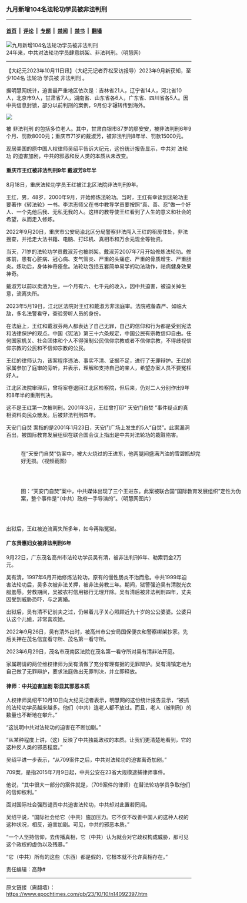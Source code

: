 ### 九月新增104名法轮功学员被非法判刑

---

#### [首页](../../../..?n14092397) &nbsp;|&nbsp; [评论](../../../../../epoch-comment?n14092397) &nbsp;|&nbsp; [专题](../../../../../epoch-special?n14092397) &nbsp;|&nbsp; [禁闻](../../../../../epoch-news?n14092397) &nbsp;|&nbsp; [禁书](../../../../../books?n14092397) &nbsp;|&nbsp; [翻墙](https://github.com/gfw-breaker/nogfw/blob/master/README.md?n14092397)


<div><img alt="九月新增104名法轮功学员被非法判刑" class="attachment-djy_600_400 size-djy_600_400 wp-post-image" src="https://i.epochtimes.com/assets/uploads/2021/03/id12841013-1-180-600x370-2-1-600x370.jpg"/>
<div class="caption">
 24年来，中共对法轮功学员肆意绑架、非法判刑。（明慧网）
</div></div><hr/><div class="post_content" id="artbody" itemprop="articleBody">
 <!-- article content begin -->
 <p>
  【大纪元2023年10月11日讯】（大纪元记者乔松采访报导）2023年9月新获知，至少104名
  <ok href="https://www.epochtimes.com/gb/tag/%E6%B3%95%E8%BD%AE%E5%8A%9F.html">
   法轮功
  </ok>
  学员被
  <ok href="https://www.epochtimes.com/gb/tag/%E9%9D%9E%E6%B3%95%E5%88%A4%E5%88%91.html">
   非法判刑
  </ok>
  。
 </p>
 <p>
  据明慧网统计，迫害最严重地区依次是：吉林省21人，辽宁省14人，河北省10人，北京市9人，甘肃省7人，湖南省、山东省各6人，广东省、四川省各5人。因中共信息封锁，部分以前判刑的案例，9月份才辗转传到海外。
 </p>
 <p>
  <img class="size-large aligncenter" src="https://www.minghui.org/mh/article_images/2023-10-6-mh-persecution-panxing-3.png"/>
 </p>
 <p>
  被
  <ok href="https://www.epochtimes.com/gb/tag/%E9%9D%9E%E6%B3%95%E5%88%A4%E5%88%91.html">
   非法判刑
  </ok>
  的包括多位老人。其中，甘肃白银市87岁的廖安安，被非法判刑6年9个月、罚款8000元；重庆市71岁的戴淑芳，被非法判刑8年半、罚款15000元。
 </p>
 <p>
  现居美国的原中国人权律师吴绍平告诉大纪元，这份统计报告显示，中共对
  <ok href="https://www.epochtimes.com/gb/tag/%E6%B3%95%E8%BD%AE%E5%8A%9F.html">
   法轮功
  </ok>
  的迫害加剧，中共的邪恶和反人类的本质从未改变。
 </p>
 <h4>
  重庆市王红被非法判刑9年 戴淑芳8年半
 </h4>
 <p>
  8月18日，重庆法轮功学员王红被江北区法院非法判刑9年。
 </p>
 <p>
  王红，男，48岁，2000年9月，开始修炼法轮功。当时，王红有幸读到法轮功主要著作《转法轮》一书。李洪志师父在书中教导学员要按照“真、善、忍”做一个好人、一个先他后我、无私无我的人。这样的教导使王红看到了人生的意义和社会的希望，从而走入修炼。
 </p>
 <p>
  2022年9月20日，重庆市公安局渝北区分局警察非法闯入王红的租房住处，非法搜查，并抢走大法书籍、电脑、打印机、真相币和万余元现金等物资。
 </p>
 <p>
  当天，71岁的法轮功学员戴淑芳也被绑架。戴淑芳2007年7月开始修炼法轮功。修炼前，患有心脏病、冠心病、支气管炎、严重的头痛症、严重的骨质增生、严重肠炎。炼功后，身体神奇痊愈。法轮功包括五套简单易学的功法动作，祛病健身效果神奇。
 </p>
 <p>
  戴淑芳以前以卖酒为生，一个月有六、七千元的收入，因中共迫害，被迫关掉生意，流离失所。
 </p>
 <p>
  2023年5月19日，江北区法院对王红和戴淑芳非法庭审。法院戒备森严、如临大敌，多名法警看守，查验旁听人员的身份。
 </p>
 <p>
  在法庭上，王红和戴淑芬两人都表达了自己无罪，自己的信仰和行为都是受到宪法和法律保护的观点。中国《宪法》第三十六条规定，中国公民有宗教信仰自由。任何国家机关、社会团体和个人不得强制公民信仰宗教或者不信仰宗教，不得歧视信仰宗教的公民和不信仰宗教的公民。
 </p>
 <p>
  王红的律师认为，该案程序违法、事实不清、证据不足，进行了无罪辩护。王红的家属参加了庭审的旁听，并表示，理解和支持自己的亲人，希望办案人员不要冤枉好人。
 </p>
 <p>
  江北区法院审理后，曾将案卷退回江北区检察院，但后来，仍对二人分别作出9年和8年半的重刑判决。
 </p>
 <p>
  这不是王红第一次被判刑。2001年3月，王红曾打印“
  <ok href="https://www.epochtimes.com/gb/tag/%E5%A4%A9%E5%AE%89%E9%97%A8%E8%87%AA%E7%84%9A.html">
   天安门自焚
  </ok>
  ”事件疑点的真相资料向民众散发。后被非法判刑四年。
 </p>
 <p>
  <ok href="https://www.epochtimes.com/gb/tag/%E5%A4%A9%E5%AE%89%E9%97%A8%E8%87%AA%E7%84%9A.html">
   天安门自焚
  </ok>
  案指的是2001年1月23日，天安门广场上发生的5人“自焚”。此案漏洞百出，被国际教育发展组织在联合国会议上指出是中共对法轮功的栽赃陷害。
 </p>
 <figure aria-describedby="caption-attachment-14033637" class="wp-caption aligncenter" id="attachment_14033637" style="width: 500px">
  <ok href="https://i.epochtimes.com/assets/uploads/2023/07/id14033637-p1997341a938324370-ss-1.jpg" target="_blank">
   <img alt="" class="size-full wp-image-14033637" src="https://i.epochtimes.com/assets/uploads/2023/07/id14033637-p1997341a938324370-ss-1.jpg"/>
  </ok>
  <br/><figcaption class="wp-caption-text" id="caption-attachment-14033637">
   <br/>
   在“天安门自焚”伪案中，被大火烧过的王进东，他两腿间盛满汽油的雪碧瓶却完好无损。（视频截图）
  </figcaption><br/>
 </figure><br/>
 <figure aria-describedby="caption-attachment-6890743" class="wp-caption aligncenter" id="attachment_6890743" style="width: 600px">
  <ok href="https://i.epochtimes.com/assets/uploads/2010/01/1001200515111959.jpg" target="_blank">
   <img alt="" class="size-medium_vertical wp-image-6890743" src="https://i.epochtimes.com/assets/uploads/2010/01/1001200515111959-777x400.jpg"/>
  </ok>
  <br/><figcaption class="wp-caption-text" id="caption-attachment-6890743">
   图：“天安门自焚”案中，中共媒体出现了三个王进东。此案被联合国“国际教育发展组织”定性为伪案，整个事件是“（中共）政府一手导演的”。（明慧网图片）
  </figcaption><br/>
 </figure><br/>
 <p>
  出狱后，王红被迫流离失所多年，如今再陷冤狱。
 </p>
 <h4>
  广东贤惠妇女被非法判刑6年
 </h4>
 <p>
  9月22日，广东茂名高州市法轮功学员吴有清，被非法判刑6年、勒索罚金2万元。
 </p>
 <p>
  吴有清，1997年6月开始修炼法轮功，原有的慢性肠炎不治而愈。中共1999年迫害法轮功后，吴多次被非法关押，被非法劳教三年。期间，狱警强迫吴有清脱光衣服羞辱。劳教期间，吴被农村信用银行无理开除。吴有清后被非法判刑四年，丈夫因受到威胁恐吓，与之离婚。
 </p>
 <p>
  出狱后，吴有清不记前夫之过，仍带着儿子关心照顾近九十岁的公公婆婆。公婆只认这个儿媳，非常喜欢她。
 </p>
 <p>
  2022年9月26日，吴有清外出时，被高州市公安局国保便衣和警察绑架抄家。先后关押在茂名信宜看守所、茂名第一看守所。
 </p>
 <p>
  2023年6月29日，茂名市茂南区法院在茂名第一看守所对吴有清非法开庭。
 </p>
 <p>
  家属聘请的两位维权律师为吴有清做了充分有理有据的无罪辩护。吴有清镇定地为自己做了无罪辩护，要求法庭做出无罪判决，并立即释放。
 </p>
 <h4>
  律师：中共迫害加剧 彰显其邪恶本质
 </h4>
 <p>
  人权律师吴绍平10月10日向大纪元记者表示，明慧网的这份统计报告显示，“被抓的法轮功学员越来越多。他们（中共）连老人都不放过。而且，老人（被判刑）的数量也不断地在攀升。”
 </p>
 <p>
  “这说明中共对法轮功的迫害在不断加剧。”
 </p>
 <p>
  “从某种程度上讲，（这）反映了中共独裁政权的本质。让我们更清楚地看到，它的这种反人类的邪恶程度。”
 </p>
 <p>
  吴绍平进一步表示，“从709案件之后，中共对法轮功的迫害离奇加剧。”
 </p>
 <p>
  709案，是指2015年7月9日起，中共公安在23省大规模逮捕律师事件。
 </p>
 <p>
  他说，“其中很大一部分的案件就是，（709案件的律师）在替法轮功学员争取他们的信仰权利。”
 </p>
 <p>
  面对国际社会强烈谴责中共迫害法轮功，中共却对此置若罔闻。
 </p>
 <p>
  吴绍平说，“国际社会给它（中共）施加压力。它不仅不改善中国人的这种人权的这种状况，相反，迫害加剧。可见，中共的邪恶本质。”
 </p>
 <p>
  “一个人坚持信仰，去传播真相，它（中共）认为就会对它政权构成威胁，那可见这个政权的虚伪以及残暴。”
 </p>
 <p>
  “它（中共）所有的这些（东西）都是假的，它根本就不允许真相存在。”
 </p>
 <p>
  责任编辑：高静#
 </p>
 <!-- article content end -->
 <div id="below_article_ad">
 </div>
</div>


---

原文链接（需翻墙）：https://www.epochtimes.com/gb/23/10/10/n14092397.htm